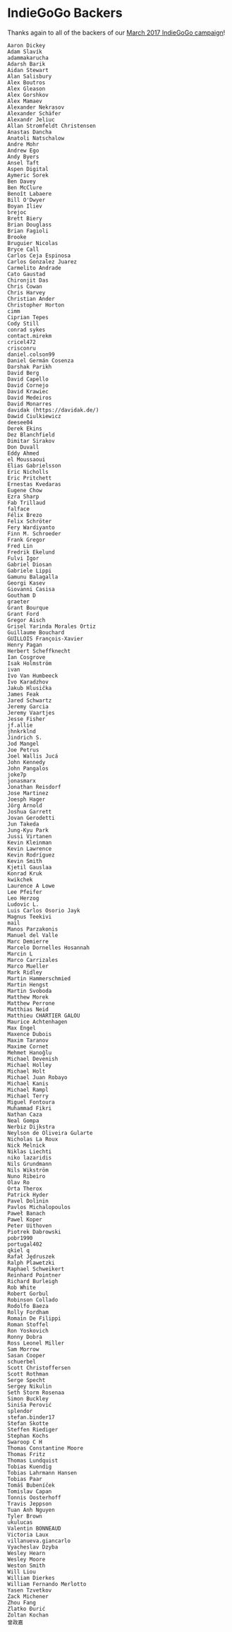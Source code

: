 # IndieGoGo Backers
Thanks again to all of the backers of our [March 2017 IndieGoGo campaign](https://www.indiegogo.com/projects/appcenter-the-pay-what-you-want-app-store)!

    Aaron Dickey
    Adam Slavík
    adammakarucha
    Adarsh Barik
    Aidan Stewart
    Alan Salisbury
    Alex Boutros
    Alex Gleason
    Alex Gorshkov
    Alex Mamaev
    Alexander Nekrasov
    Alexander Schäfer
    Alexandr Jeliuc
    Allan Stromfeldt Christensen
    Anastas Dancha
    Anatoli Natschalow
    Andre Mohr
    Andrew Ego
    Andy Byers
    Ansel Taft
    Aspen Digital
    Aymeric Sorek
    Ben Davey
    Ben McClure
    Benoît Labaere
    Bill O'Dwyer
    Boyan Iliev
    brejoc
    Brett Biery
    Brian Douglass
    Brian Fagioli
    Brooke
    Bruguier Nicolas
    Bryce Call
    Carlos Ceja Espinosa
    Carlos Gonzalez Juarez
    Carmelito Andrade
    Cato Gaustad
    Chironjit Das
    Chris Cowan
    Chris Harvey
    Christian Ander
    Christopher Horton
    cimm
    Ciprian Tepes
    Cody Still
    conrad sykes
    contact.mirekm
    cricel472
    crisconru
    daniel.colson99
    Daniel Germán Cosenza
    Darshak Parikh
    David Berg
    David Capello
    David Cornejo
    David Krawiec
    David Medeiros
    David Monarres
    davidak (https://davidak.de/)
    Dawid Ciulkiewicz
    deesee04
    Derek Ekins
    Dez Blanchfield
    Dimitar Sirakov
    Don Duvall
    Eddy Ahmed
    el Moussaoui
    Elias Gabrielsson
    Eric Nicholls
    Eric Pritchett
    Ernestas Kvedaras
    Eugene Chow
    Ezra Sharp
    Fab Trillaud
    falface
    Félix Brezo
    Felix Schröter
    Fery Wardiyanto
    Finn M. Schroeder
    Frank Gregor
    Fred Lin
    Fredrik Ekelund
    Fulvi Igor
    Gabriel Diosan
    Gabriele Lippi
    Gamunu Balagalla
    Georgi Kasev
    Giovanni Casisa
    Goutham D
    graeter
    Grant Bourque
    Grant Ford
    Gregor Aisch
    Grisel Yarinda Morales Ortiz
    Guillaume Bouchard
    GUILLOIS François-Xavier
    Henry Pagan
    Herbert Scheffknecht
    Ian Cosgrove
    Isak Holmström
    ivan
    Ivo Van Humbeeck
    Ivo Karadzhov
    Jakub Hlusička
    James Feak
    Jared Schwartz
    Jeremy Garcia
    Jeremy Vaartjes
    Jesse Fisher
    jf.allie
    jhnkrklnd
    Jindrich S.
    Jod Mangel
    Joe Petrus
    Joel Wallis Jucá
    John Kennedy
    John Pangalos
    joke7p
    jonasmarx
    Jonathan Reisdorf
    Jose Martinez
    Joesph Hager
    Jörg Arnold
    Joshua Garrett
    Jovan Gerodetti
    Jun Takeda
    Jung-Kyu Park
    Jussi Virtanen
    Kevin Kleinman
    Kevin Lawrence
    Kevin Rodríguez
    Kevin Smith
    Kjetil Gauslaa
    Konrad Kruk
    kwikchek
    Laurence A Lowe
    Lee Pfeifer
    Leo Herzog
    Ludovic L.
    Luis Carlos Osorio Jayk
    Magnus Teekivi
    mail
    Manos Parzakonis
    Manuel del Valle
    Marc Demierre
    Marcelo Dornelles Hosannah
    Marcin L
    Marco Carrizales
    Marco Mueller
    Mark Ridley
    Martin Hammerschmied
    Martin Hengst
    Martin Svoboda
    Matthew Morek
    Matthew Perrone
    Matthias Neid
    Matthieu CHARTIER GALOU
    Maurice Achtenhagen
    Max Engel
    Maxence Dubois
    Maxim Taranov
    Maxime Cornet
    Mehmet Hanoğlu
    Michael Devenish
    Michael Holley
    Michael Holt
    Michael Juan Robayo
    Michael Kanis
    Michael Rampl
    Michael Terry
    Miguel Fontoura
    Muhammad Fikri
    Nathan Caza
    Neal Gompa
    Nerbiz Dijkstra
    Neylson de Oliveira Gularte
    Nicholas La Roux
    Nick Melnick
    Niklas Liechti
    niko lazaridis
    Nils Grundmann
    Nils Wikström
    Nuno Ribeiro
    Olav Ro
    Orta Therox
    Patrick Hyder
    Pavel Dolinin
    Pavlos Michalopoulos
    Paweł Banach
    Pawel Koper
    Peter Uithoven
    Piotrek Dabrowski
    pobr1990
    portugal402
    qkiel q
    Rafał Jędruszek
    Ralph Plawetzki
    Raphael Schweikert
    Reinhard Pointner
    Richard Burleigh
    Rob White
    Robert Gorbul
    Robinson Collado
    Rodolfo Baeza
    Rolly Fordham
    Romain De Filippi
    Roman Stoffel
    Ron Yoskovich
    Ronny Dobra
    Ross Leonel Miller
    Sam Morrow
    Sasan Cooper
    schuerbel
    Scott Christoffersen
    Scott Rothman
    Serge Specht
    Sergey Nikulin
    Seth Storm Rosenaa
    Simon Buckley
    Siniša Perović
    splendor
    stefan.binder17
    Stefan Skotte
    Steffen Riediger
    Stephan Kochs
    Swaroop C H
    Thomas Constantine Moore
    Thomas Fritz
    Thomas Lundquist
    Tobias Kuendig
    Tobias Lahrmann Hansen
    Tobias Paar
    Tomáš Bubeníček
    Tomislav Capan
    Tonnis Oosterhoff
    Travis Jeppson
    Tuan Anh Nguyen
    Tyler Brown
    ukulucas
    Valentin BONNEAUD
    Victoria Laux
    villanueva.giancarlo
    Vyacheslav Dzyba
    Wesley Hearn
    Wesley Moore
    Weston Smith
    Will Liou
    William Dierkes
    William Fernando Merlotto
    Yasen Tzvetkov
    Zack Michener
    Zhou Fang
    Zlatko Đurić
    Zoltan Kochan
    曾政嘉
